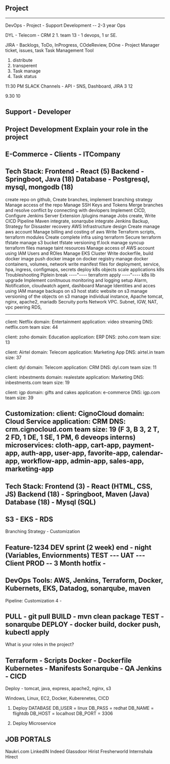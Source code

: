 ## Project 
----------

DevOps - Project - Support
Development -- 2-3 year
Ops 

DYL - Telecom - CRM 2 1.
team 13 - 1 devops, 1 sr SE.

JIRA - Backlogs, ToDo, InProgress, COdeReview, DOne - Project Manager
ticket, issues, task
Task Management Tool

1. distribute
2. transperent
3. Task manage
4. Task status

11:30 PM
SLACK Channels - API - SNS, Dashboard, JIRA
3 12 

9.30 10


Support - Developer
--------------------
Project Development
Explain your role in the project 
--------------------
E-Commerce - 
Clients - ITCompany
--------------------
Tech Stack:
Frontend - React (5)
Backend - Springboot, Java (18)
Database - Postgresql, mysql, mongodb (18)
--------------------

create repo on github,
Create branches, implement branching strategy
Manage access of the repo
Manage SSH Keys and Tokens
Merge branches and resolve conflict by connecting with devlopers
Implement CICD,
Configure Jenkins Server
Extension /plugins manage
Jobs create, Write CICD Pipeline
Maven integrate, sonarqube integrate
Jenkins Backup, Strategy for Dissaster recovery
AWS Infrastructure design
Create manage aws account
Manage billing and costing of aws
Write Terraform scripts, terraform modules
Create complete infra using terraform
Secure terraform tfstate
manage s3 bucket tfstate versioning
tf.lock manage 
syncup terraform files
manage taint resources
Manage access of AWS account using IAM Users and ROles
Manage EKS Cluster
Write dockerfile, build docker image
push docker image on docker registry
manage docker containers, volumes, network
write manifest files for deployment, service, hpa, ingress, configmaps, secrets
deploy k8s objects
scale applications k8s
Troubleshooting Piplein break
----"---- terraform apply 
----"---- k8s lib upgrade 
Implement conitnuous monitoring and logging setup
Alarm, Notification, cloudwatch agent, dashboard
Manage Identities and acces using IAM
manage backups on s3
host static website on s3
manage versioning of the objects on s3
manage individual instance, Apache tomcat, nginx, apache2, mariadb
Secruity ports
Network VPC. Subnet, IGW, NAT, vpc peering
RDS, 

------------------------


client: Netflix
domain: Entertainment
application: video streaming
DNS: netflix.com
team size: 44

client: zoho
domain: Education
application: ERP
DNS: zoho.com
team size: 13

client: Airtel
domain: Telecom
application: Marketing App
DNS: airtel.in
team size: 37

client: dyl
domain: Telecom
application: CRM
DNS: dyl.com
team size: 11

client: inbestments
domain: realestate
application: Marketing
DNS: inbestments.com
team size: 19

client: igp
domain: gifts and cakes
application: e-commerce
DNS: igp.com
team size: 39





Customization:
client: CignoCloud
domain: Cloud Service
application: CRM
DNS: crm.cignocloud.com
team size: 19 (F 3, B 3, 2 T, 2 FD, 1 DE, 1 SE, 1 PM, 6 deveops interns)
microservices: cloth-app, cart-app, payment-app, auth-app, user-app, favorite-app, calendar-app, workflow-app, admin-app, sales-app, marketing-app
------------------
Tech Stack:
    Frontend (3) - React (HTML, CSS, JS)
    Backend (18) - Springboot, Maven (Java)
    Database (18) - Mysql (SQL)
------------------
S3 - EKS - RDS
------------------
Branching Strategy - Customization

Feature-1234
DEV   sprint (2 week) end - night (Variables, Enviornments)
TEST --- 
UAT --- Client
PROD --   3 Month
hotfix - 
-----------------
DevOps Tools: AWS, Jenkins, Terraform, Docker, Kubernets, EKS, Datadog, sonarqube, maven
-----------------
Pipeline: Customization
4 - 

PULL - git pull
BUILD - mvn clean package 
TEST - sonarqube
DEPLOY - docker build, docker push, kubectl apply
-----------------

What is your roles in the project?

Terraform - Scripts
Docker - Dockerfile
Kubernetes - Manifests
Sonarqube - QA
Jenkins - CICD
-----------------------

Deploy - tomcat, java, express, apache2, nginx, s3

Windows, Linux, EC2, Docker, Kuberenetes, CICD


1. Deploy DATABASE
DB_USER = linux
DB_PASS = redhat
DB_NAME = flightdb
DB_HOST = localhost
DB_PORT = 3306

2. Deploy Microservice



JOB PORTALS 
---------
Naukri.com
LinkedIN
Indeed
Glassdoor
Hirist
Fresherworld
Internshala
Hirect




